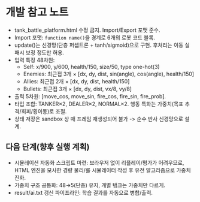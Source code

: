 # 개발 참고 노트

- tank_battle_platform.html 수정 금지. Import/Export 포맷 준수.
- Import 포맷: `function name()`을 경계로 6개의 로봇 코드 블록.
- update()는 신경망(단층 퍼셉트론 + tanh/sigmoid)으로 구현. 후처리는 이동 실패시 보정 정도만 허용.
- 입력 특징 48차원:
  - Self: x/900, y/600, health/150, size/50, type one-hot(3)
  - Enemies: 최근접 3개 × [dx, dy, dist, sin(angle), cos(angle), health/150]
  - Allies: 최근접 2개 × [dx, dy, dist, health/150]
  - Bullets: 최근접 3개 × [dx, dy, dist, vx/8, vy/8]
- 출력 5차원: [move_cos, move_sin, fire_cos, fire_sin, fire_prob].
- 타입 조합: TANKER×2, DEALER×2, NORMAL×2. 행동 특화는 가중치(목표 추격/회피/횡이동)로 조절.
- 상태 저장은 sandbox 상 매 프레임 재생성되어 불가 -> 순수 반사 신경망으로 설계.

## 다음 단계(향후 실행 계획)
- 시뮬레이션 자동화 스크립트 마련: 브라우저 없이 리플레이/평가가 어려우므로, HTML 엔진을 모사한 경량 물리/룰 시뮬레이터 작성 후 유전 알고리즘으로 가중치 진화.
- 가중치 구조 공통화: 48→5(단층) 유지, 개별 탱크는 가중치만 다르게.
- result/ai.txt 갱신 파이프라인: 학습 결과를 자동으로 병합/출력.

